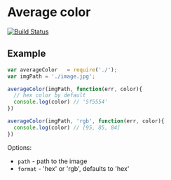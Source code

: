 # Average color

[![Build Status](https://travis-ci.org/costmkv/average-color.svg?branch=master)](https://travis-ci.org/costmkv/average-color)

## Example

```javascript
var averageColor   = require('./');
var imgPath = './image.jpg';

averageColor(imgPath, function(err, color){
  // hex color by default
  console.log(color) // '5f5554'
})

averageColor(imgPath, 'rgb', function(err, color){
  console.log(color) // [95, 85, 84]
})
```

Options:

* `path` - path to the image
* `format` - 'hex' or 'rgb', defaults to 'hex'
